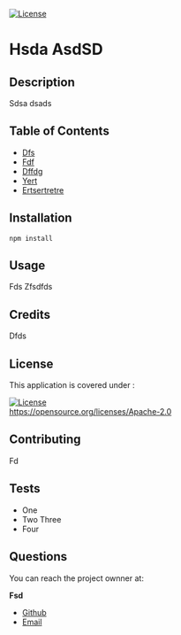 [![License](https://img.shields.io/badge/License-Apache_2.0-blue.svg)](https://opensource.org/licenses/Apache-2.0)

# Hsda AsdSD

## Description

Sdsa dsads

## Table of Contents

- [Dfs](#dfs)
- [Fdf](#fdf)
- [Dffdg](#dffdg)
- [Yert](#yert)
- [Ertsertretre](#ertsertretre)

## Installation

`npm install`

## Usage

Fds Zfsdfds

## Credits

Dfds

## License

This application is covered under :

[![License](https://img.shields.io/badge/License-Apache_2.0-blue.svg)](https://opensource.org/licenses/Apache-2.0)<br>https://opensource.org/licenses/Apache-2.0

## Contributing

Fd

## Tests

- One
- Two Three
- Four

## Questions

You can reach the project ownner at:

**Fsd**

- [Github](https://github.com/fds)
- [Email](mailto:dfdsf)
